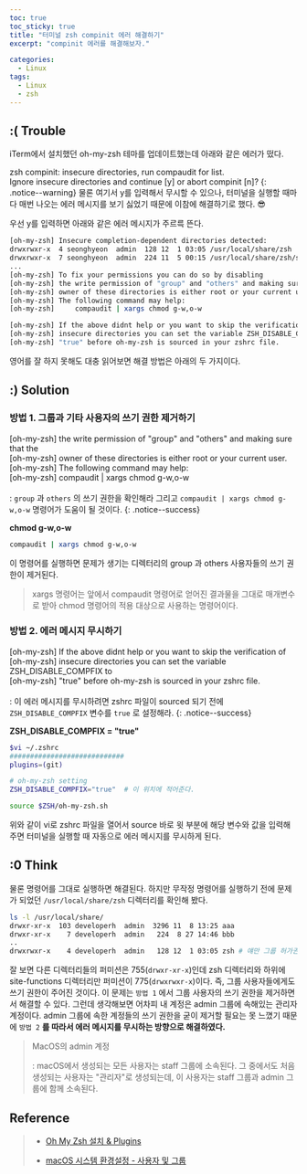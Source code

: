 ```yaml
---
toc: true
toc_sticky: true
title: "터미널 zsh compinit 에러 해결하기"
excerpt: "compinit 에러를 해결해보자."

categories:
  - Linux
tags:
  - Linux
  - zsh
--- 
```


## :( Trouble

iTerm에서 설치했던 oh-my-zsh 테마를 업데이트했는데 아래와 같은 에러가 떴다.

zsh compinit: insecure directories, run compaudit for list.  
Ignore insecure directories and continue [y] or abort compinit [n]?
{: .notice--warning}
물론 여기서 y를 입력해서 무시할 수 있으나, 터미널을 실행할 때마다 매번 나오는 에러 메시지를 보기 싫었기 때문에 이참에 해결하기로 했다. 😎

우선 y를 입력하면 아래와 같은 에러 메시지가 주르륵 뜬다.

```bash
[oh-my-zsh] Insecure completion-dependent directories detected:
drwxrwxr-x  4 seonghyeon  admin  128 12  1 03:05 /usr/local/share/zsh
drwxrwxr-x  7 seonghyeon  admin  224 11  5 00:15 /usr/local/share/zsh/site-functions
...
[oh-my-zsh] To fix your permissions you can do so by disabling
[oh-my-zsh] the write permission of "group" and "others" and making sure that the
[oh-my-zsh] owner of these directories is either root or your current user.
[oh-my-zsh] The following command may help:
[oh-my-zsh]     compaudit | xargs chmod g-w,o-w

[oh-my-zsh] If the above didnt help or you want to skip the verification of
[oh-my-zsh] insecure directories you can set the variable ZSH_DISABLE_COMPFIX to
[oh-my-zsh] "true" before oh-my-zsh is sourced in your zshrc file.
```

영어를 잘 하지 못해도 대충 읽어보면 해결 방법은 아래의 두 가지이다.


## :) Solution
### 방법 1. 그룹과 기타 사용자의 쓰기 권한 제거하기

[oh-my-zsh] the write permission of "group" and "others" and making sure that the  
[oh-my-zsh] owner of these directories is either root or your current user.  
[oh-my-zsh] The following command may help:  
[oh-my-zsh] compaudit | xargs chmod g-w,o-w  
<br> : `group` 과 `others` 의 쓰기 권한을 확인해라 그리고 `compaudit | xargs chmod g-w,o-w` 명령어가 도움이 될 것이다.
{: .notice--success}

**chmod g-w,o-w**

```bash
compaudit | xargs chmod g-w,o-w
```
이 명령어를 실행하면 문제가 생기는 디렉터리의 group 과 others 사용자들의 쓰기 권한이 제거된다.
> xargs 명령어는 앞에서 compaudit 명령어로 얻어진 결과물을 그대로 매개변수로 받아 chmod 명령어의 적용 대상으로 사용하는 명령어이다.



### 방법 2. 에러 메시지 무시하기

[oh-my-zsh] If the above didnt help or you want to skip the verification of  
[oh-my-zsh] insecure directories you can set the variable ZSH_DISABLE_COMPFIX to  
[oh-my-zsh] "true" before oh-my-zsh is sourced in your zshrc file.  
<br> : 이 에러 메시지를 무시하려면 zshrc 파일이 sourced 되기 전에 `ZSH_DISABLE_COMPFIX` 변수를  `true` 로 설정해라.
{: .notice--success}

**ZSH_DISABLE_COMPFIX = "true"**

```bash
$vi ~/.zshrc
############################
plugins=(git)

# oh-my-zsh setting
ZSH_DISABLE_COMPFIX="true"	# 이 위치에 적어준다.

source $ZSH/oh-my-zsh.sh
```  
위와 같이 vi로 zshrc 파일을 열어서 source 바로 윗 부분에 해당 변수와 값을 입력해주면 터미널을 실행할 때 자동으로 에러 메시지를 무시하게 된다.
  
## :0 Think

물론 명령어를 그대로 실행하면 해결된다. 하지만 무작정 명령어를 실행하기 전에 문제가 되었던 `/usr/local/share/zsh` 디렉터리를 확인해 봤다.

```bash
ls -l /usr/local/share/
drwxr-xr-x  103 developerh  admin  3296 11  8 13:25 aaa
drwxr-xr-x    7 developerh  admin   224  8 27 14:46 bbb
..
drwxrwxr-x    4 developerh  admin   128 12  1 03:05 zsh # 얘만 그룹 허가권이 rwx 이다.
```

잘 보면 다른 디렉터리들의 퍼미션은 755(`drwxr-xr-x`)인데 zsh 디렉터리와 하위에  site-functions 디렉터리만 퍼미션이 775(`drwxrwxr-x`)이다. 즉, 그룹 사용자들에게도 쓰기 권한이 주어진 것이다. 이 문제는 `방법 1` 에서 그룹 사용자의 쓰기 권한을 제거하면서 해결할 수 있다. 그런데 생각해보면 어차피 내 계정은 admin 그룹에 속해있는 관리자 계정이다. admin 그룹에 속한 계정들의 쓰기 권한을 굳이 제거할 필요는 못 느꼈기 때문에 `방법 2` **를 따라서 에러 메시지를 무시하는 방향으로 해결하였다.**

> MacOS의 admin 계정
>
> : macOS에서 생성되는 모든 사용자는 staff 그룹에 소속된다. 그 중에서도 처음 생성되는 사용자는 "관리자"로 생성되는데, 이 사용자는 staff 그룹과 admin 그룹에 함께 소속된다.



## Reference

> * [Oh My Zsh 설치 & Plugins](https://goax.tistory.com/4) 
>
> * [macOS 시스템 환경설정 - 사용자 및 그룹](https://kimsungjin.tistory.com/402) 